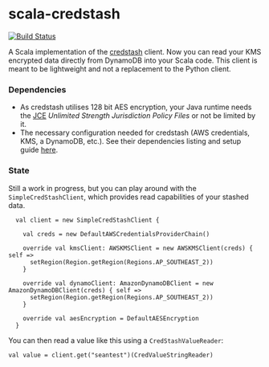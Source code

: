 # scala-credstash

[![Build Status](https://travis-ci.org/simple-machines/scala-credstash.svg?branch=master)](https://travis-ci.org/simple-machines/scala-credstash)

A Scala implementation of the [credstash](https://github.com/fugue/credstash) client. Now you can read your KMS encrypted data directly from DynamoDB into your Scala code. This client is meant to be lightweight and not a replacement to the Python client.

### Dependencies
- As credstash utilises 128 bit AES encryption, your Java runtime needs the [JCE](https://en.wikipedia.org/wiki/Java_Cryptography_Extension) _Unlimited Strength Jurisdiction Policy Files_ or not be limited by it.
- The necessary configuration needed for credstash (AWS credentials, KMS, a DynamoDB, etc.). See their dependencies listing and setup guide [here](https://github.com/fugue/credstash#dependencies).

### State
Still a work in progress, but you can play around with the `SimpleCredStashClient`, which provides read capabilities of your stashed data.

```
  val client = new SimpleCredStashClient {
    
    val creds = new DefaultAWSCredentialsProviderChain()
    
    override val kmsClient: AWSKMSClient = new AWSKMSClient(creds) { self =>
      setRegion(Region.getRegion(Regions.AP_SOUTHEAST_2))
    }

    override val dynamoClient: AmazonDynamoDBClient = new AmazonDynamoDBClient(creds) { self =>
      setRegion(Region.getRegion(Regions.AP_SOUTHEAST_2))
    }

    override val aesEncryption = DefaultAESEncryption
  }
```
You can then read a value like this using a `CredStashValueReader`:
```
val value = client.get("seantest")(CredValueStringReader)
```
